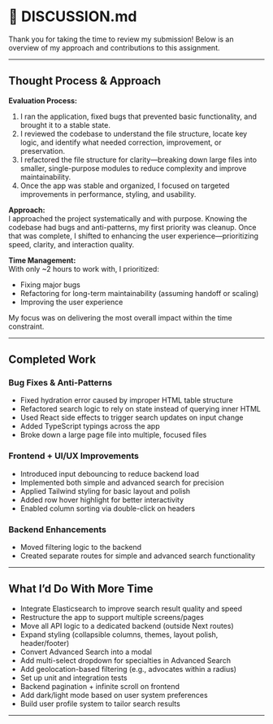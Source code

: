 # 📘 DISCUSSION.md

Thank you for taking the time to review my submission! Below is an overview of my approach and contributions to this assignment.

---

## Thought Process & Approach

**Evaluation Process:**  
1. I ran the application, fixed bugs that prevented basic functionality, and brought it to a stable state.  
2. I reviewed the codebase to understand the file structure, locate key logic, and identify what needed correction, improvement, or preservation.  
3. I refactored the file structure for clarity—breaking down large files into smaller, single-purpose modules to reduce complexity and improve maintainability.  
4. Once the app was stable and organized, I focused on targeted improvements in performance, styling, and usability.

**Approach:**  
I approached the project systematically and with purpose. Knowing the codebase had bugs and anti-patterns, my first priority was cleanup. Once that was complete, I shifted to enhancing the user experience—prioritizing speed, clarity, and interaction quality.

**Time Management:**  
With only ~2 hours to work with, I prioritized:
- Fixing major bugs
- Refactoring for long-term maintainability (assuming handoff or scaling)
- Improving the user experience

My focus was on delivering the most overall impact within the time constraint.

---

## Completed Work

### Bug Fixes & Anti-Patterns
- Fixed hydration error caused by improper HTML table structure
- Refactored search logic to rely on state instead of querying inner HTML
- Used React side effects to trigger search updates on input change
- Added TypeScript typings across the app
- Broke down a large page file into multiple, focused files

### Frontend + UI/UX Improvements
- Introduced input debouncing to reduce backend load
- Implemented both simple and advanced search for precision
- Applied Tailwind styling for basic layout and polish
- Added row hover highlight for better interactivity
- Enabled column sorting via double-click on headers

### Backend Enhancements
- Moved filtering logic to the backend
- Created separate routes for simple and advanced search functionality

---

## What I’d Do With More Time

- Integrate Elasticsearch to improve search result quality and speed
- Restructure the app to support multiple screens/pages
- Move all API logic to a dedicated backend (outside Next routes)
- Expand styling (collapsible columns, themes, layout polish, header/footer)
- Convert Advanced Search into a modal
- Add multi-select dropdown for specialties in Advanced Search
- Add geolocation-based filtering (e.g., advocates within a radius)
- Set up unit and integration tests
- Backend pagination + infinite scroll on frontend
- Add dark/light mode based on user system preferences
- Build user profile system to tailor search results

---

